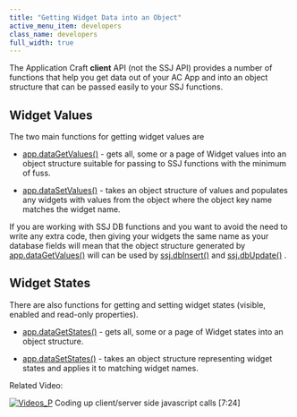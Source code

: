 ```yaml
---
title: "Getting Widget Data into an Object"
active_menu_item: developers
class_name: developers
full_width: true
---
```



The Application Craft **client** API (not the SSJ API) provides a number of functions that help you get data out of your AC App and into an object structure that can be passed easily to your SSJ functions.

## Widget Values

The two main functions for getting widget values are

 - [app.dataGetValues()](../../scripting-apis/client-api/widget-data-state-manipulation/datagetvalues) - gets all, some or a page of Widget values into an object structure suitable for passing to SSJ functions with the minimum of fuss.

 - [app.dataSetValues()](../../scripting-apis/client-api/widget-data-state-manipulation/datasetvalues) - takes an object structure of values and populates any widgets with values from the object where the object key name matches the widget name.

If you are working with SSJ DB functions and you want to avoid the need to write any extra code, then giving your widgets the same name as your database fields will mean that the object structure generated by [app.dataGetValues()](../../scripting-apis/client-api/widget-data-state-manipulation/datagetvalues) will can be used by [ssj.dbInsert()](../../scripting-apis/server-side-api/ssj-object/database/insert) and [ssj.dbUpdate()](../../scripting-apis/server-side-api/ssj-object/database/update) .

## Widget States

There are also functions for getting and setting widget states (visible, enabled and read-only properties).

 - [app.dataGetStates()](../../scripting-apis/client-api/widget-data-state-manipulation/datagetstates) - gets all, some or a page of Widget states into an object structure.

 - [app.dataSetStates()](../../scripting-apis/client-api/widget-data-state-manipulation/datasetstates) - takes an object structure representing widget states and applies it to matching widget names.

Related Video:

[![Videos\_P](/img/docs/videos_p.png)](http://www.youtube.com/v/qY9M8bP9b70?autoplay=1&hd=1&fs=1&showsearch=0&rel=0&) Coding up client/server side javascript calls [7:24]
